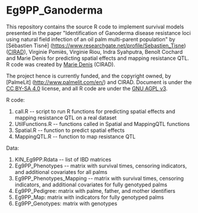 # Eg9PP_Ganoderma

This repository contains the source R code to implement survival models presented in the paper "Identification of Ganoderma disease resistance loci using natural field infection of an oil palm multi-parent population"
by [Sébastien Tisné] (https://www.researchgate.net/profile/Sebastien_Tisne) ([CIRAD](https://en.wikipedia.org/wiki/Centre_de_coop%C3%A9ration_internationale_en_recherche_agronomique_pour_le_d%C3%A9veloppement)), Virginie Pomiès, Virginie Riou, Indra Syahputra, Benoît Cochard and Marie Denis for predicting spatial effects and mapping resistance QTL.
R code was created by [Marie Denis](https://www.researchgate.net/profile/Marie_Denis2) (CIRAD).

The project hence is currently funded, and the copyright owned, by [PalmeLit] (http://www.palmelit.com/en/) and CIRAD.
Document is under the [CC BY-SA 4.0](http://creativecommons.org/licenses/by-sa/4.0/) license, and all R code are under the [GNU AGPL v3](https://www.gnu.org/licenses/agpl.html).

R code:
  1. call.R -- script to run R functions for predicting spatial effects and mapping resistance QTL on a real dataset
  2. UtilFunctions.R -- functions called in Spatial and MappingQTL functions
  3. Spatial.R -- function to predict spatial effects
  4. MappingQTL.R -- function to map resistance QTL
  
Data:
  1. KIN_Eg9PP.Rdata -- list of IBD matrices
  2. Eg9PP_Phenotypes -- matrix with survival times, censoring indicators, and additional covariates for all palms
  3. Eg9PP_Phenotypes_Mapping -- matrix with survival times, censoring indicators, and additional covariates for fully genotyped palms
  4. Eg9PP_Pedigree: matrix with palme, father, and mother identifiers
  5. Eg9PP_Map: matrix with indicators for fully genotyped palms
  6. Eg9PP_Genotypes: matrix with genotypes

